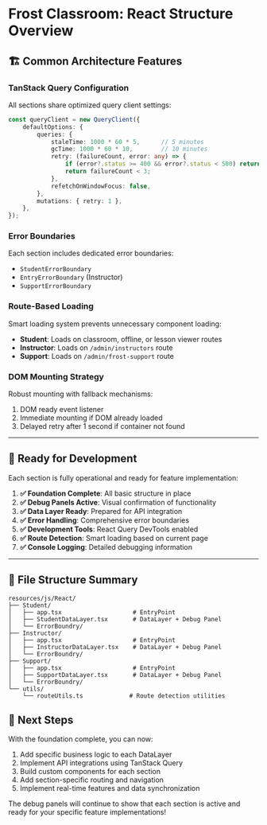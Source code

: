 # Frost Classroom: React Structure Overview


## 🏗️ Common Architecture Features

### TanStack Query Configuration
All sections share optimized query client settings:
```typescript
const queryClient = new QueryClient({
    defaultOptions: {
        queries: {
            staleTime: 1000 * 60 * 5,      // 5 minutes
            gcTime: 1000 * 60 * 10,        // 10 minutes
            retry: (failureCount, error: any) => {
                if (error?.status >= 400 && error?.status < 500) return false;
                return failureCount < 3;
            },
            refetchOnWindowFocus: false,
        },
        mutations: { retry: 1 },
    },
});
```

### Error Boundaries
Each section includes dedicated error boundaries:
- `StudentErrorBoundary`
- `EntryErrorBoundary` (Instructor)
- `SupportErrorBoundary`

### Route-Based Loading
Smart loading system prevents unnecessary component loading:
- **Student**: Loads on classroom, offline, or lesson viewer routes
- **Instructor**: Loads on `/admin/instructors` route
- **Support**: Loads on `/admin/frost-support` route

### DOM Mounting Strategy
Robust mounting with fallback mechanisms:
1. DOM ready event listener
2. Immediate mounting if DOM already loaded
3. Delayed retry after 1 second if container not found

---

## 🚀 Ready for Development

Each section is fully operational and ready for feature implementation:

1. **✅ Foundation Complete**: All basic structure in place
2. **✅ Debug Panels Active**: Visual confirmation of functionality
3. **✅ Data Layer Ready**: Prepared for API integration
4. **✅ Error Handling**: Comprehensive error boundaries
5. **✅ Development Tools**: React Query DevTools enabled
6. **✅ Route Detection**: Smart loading based on current page
7. **✅ Console Logging**: Detailed debugging information

---

## 📁 File Structure Summary

```
resources/js/React/
├── Student/
│   ├── app.tsx                    # EntryPoint
│   ├── StudentDataLayer.tsx       # DataLayer + Debug Panel
│   └── ErrorBoundry/
├── Instructor/
│   ├── app.tsx                    # EntryPoint
│   ├── InstructorDataLayer.tsx    # DataLayer + Debug Panel
│   └── ErrorBoundry/
├── Support/
│   ├── app.tsx                    # EntryPoint
│   ├── SupportDataLayer.tsx       # DataLayer + Debug Panel
│   └── ErrorBoundry/
└── utils/
    └── routeUtils.ts             # Route detection utilities
```

## 🎯 Next Steps

With the foundation complete, you can now:
1. Add specific business logic to each DataLayer
2. Implement API integrations using TanStack Query
3. Build custom components for each section
4. Add section-specific routing and navigation
5. Implement real-time features and data synchronization

The debug panels will continue to show that each section is active and ready for your specific feature implementations!
